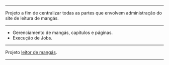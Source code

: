 ***
Projeto a fim de centralizar todas as partes que envolvem administração do site de leitura de mangás.
***
- Gerenciamento de mangás, capítulos e páginas.
- Execução de Jobs.
***
Projeto [leitor de mangás](https://github.com/AndrewGPFranco/reader_manga).
***